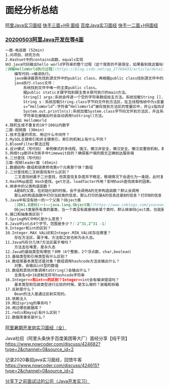 # 面经分析总结
[阿里Java实习面经](https://www.nowcoder.com/discuss/375016?type=2)
[快手三面+HR 面经](https://www.nowcoder.com/discuss/374926?type=2)
[百度Java实习面经](https://www.nowcoder.com/discuss/405764?type=2)
[快手一二面+HR面经](https://www.nowcoder.com/discuss/405913?type=2)


### [20200503阿里Java开发在等4面](https://www.nowcoder.com/discuss/421953)
```markdown
一面-电话面 (52min)
1.问项目、研究方向 
2.Hashset中的contains函数，equals实现
》》3.java代码输出hello world字符串的整个过程（这个我答的不是很全，如果看到我这篇帖子的可爱有知道的可以留言给我吗 笔芯）
[详解HelloWorld执行过程](https://blog.csdn.net/qq_27760433/article/details/72630633)
    编写代码->编译执行。
    java编译器首先找到源文件中的public class，再根据public class找到源文件中的其他类，java编译器会把类编译成一个字节码文件。
    java执行.class文件：
        系统找到文件中唯一的主类public class。
        据public static关键字找到跟主类关联可执行的main方法。
        String[] args:系统会传递一个空的字符串数组给主方法。系统加载String [].class字节码文件到方法区，系统会为args变量在主线程的栈帧中开辟一块空间（存放String[]数据的地址）指向堆中存放的数据。
        String s：系统加载String.class字节码文件到方法区，在主线程栈帧中为s变量开辟一块空间（存放数据的地址），此时s的值还没有确定（垃圾值，编译无法通过）。
        s=”HelloWorld”:字符串”HelloWorld”被存放到方法区的常量区中，并让s指向该地址。
        System.out.println(s):系统加载System.class字节码文件到方法区，并且系统会默认在堆区创建System.out、System.in、System.err三个对象。
        字符串在被输出时会自动调用toString()方法。
    输出 HelloWorld
4.随机生成不重复的10个100以内数字
二面-视频面 (30min)
1.技术含量的项目，用过什么中间件？
2.MySQL主键索引和非主键索引，索引的机制上有什么不同？
3.BloomFilter算法过程
4.设计模式（写代码） 单例模式的多线程，饿汉，懒汉非安全，懒汉安全，懒汉双重锁机制，静态内部类，枚举。
5.网络tcp断开4次挥手中timewait目的？确保客户端的报文正确到达服务端
6.二分查找（写代码）
三面-视频leader面 (45min)
1.数据结构-数组和链表修改第n个元素那个快？数组
2.二分查找和二叉树查找有什么区别？
    二叉查找树基于二分查找，但其查找复杂度并不稳定，极端情况下会退化为一条链，此时复杂度为O(n)。同时，二分查找基于数组，并且要求数组严格有序，但是二叉查找树在插入时并不用保证数组严格有序。
3.HashMap底层 Hash查找，get方法，loadfacter作用？影响hash查找效率的因素。
4.继承中的父类构造函数？
    A是B的父类，在初始化B的时候，会不会调用A的无参构造函数？默认会调用
    那么A的构造函数中打印当前类的信息，那么打印的是A的信息还是B的信息？打印B的信息
5.Java中有没有统一的一个父类？Object类
    [JDK1.8源码(一)——java.lang.Object类](https://www.cnblogs.com/ysocean/p/8419559.html)
    Object类是所有类的基类，当一个类没有直接继承某个类时，默认继承Object类，也就是说任何类都直接或间接继承此类，Object类中能访问的方法在所有类中都可以调用      
6.接口和抽象类区别？
7.SpringMVC中MVC是什么意思？
8.Java中int占4个字节，范围是多少？[-2^31,2^31 -1]
9.Integer和int的区别？
10.Integer.MAX_VALUE和Integer.MIN_VALUE存在哪里？
    存在方法区，属于堆，方法取之前也称为永久态。
11.Java内存分几块?方法区属于堆吗？
    方法去在堆里，是永久态
12.Java的基础类型有哪些？8种（4个整数，2个浮点数，char,boolean）
13.基础类型和引用类型有什么区别？
14.数组使基本类型还是对象？数组调用hashcode方法会输出什么？
    对象，会输出int型的数值
15.数组和其他对象调用toString()会输出什么？
    全类名+@+16进制无符号hashcode字符串
16.Integer==和int==的区别？Integer==int会有编译错误吗？
    基本类型和包装类型进行比较的时候，是怎么做的？装箱和拆箱
17.反射是什么？
    Bean的注入是通过反射实现的。
18.依赖注入
19.用过spring的事务吗？
20.用过哪些数据库？
21.redis和mysql有什么区别？
22.数据库事务是什么？
```

[阿里暑期开发岗实习面经（全）](https://www.nowcoder.com/discuss/422435?type=2)

Java社招（阿里头条快手百度美团等大厂）面经分享【纯干货】https://www.nowcoder.com/discuss/424682?type=2&channel=0&source_id=2

记录2020春招java实习面经，回馈牛客 https://www.nowcoder.com/discuss/424615?type=2&channel=0&source_id=2


[分享下之前面试过的公司（Java开发实习）](https://www.nowcoder.com/discuss/427313?type=2&channel=666&source_id=2)
